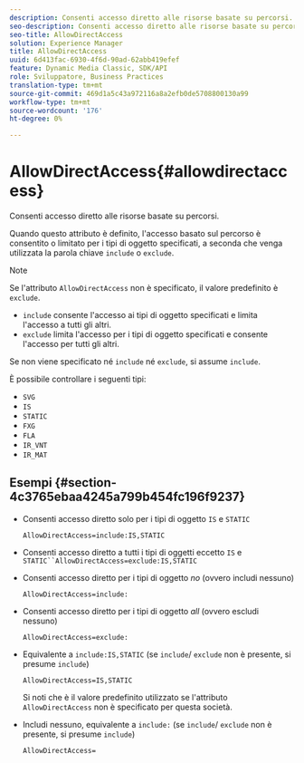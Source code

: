 ```yaml
---
description: Consenti accesso diretto alle risorse basate su percorsi.
seo-description: Consenti accesso diretto alle risorse basate su percorsi.
seo-title: AllowDirectAccess
solution: Experience Manager
title: AllowDirectAccess
uuid: 6d413fac-6930-4f6d-90ad-62abb419efef
feature: Dynamic Media Classic, SDK/API
role: Sviluppatore, Business Practices
translation-type: tm+mt
source-git-commit: 469d1a5c43a972116a8a2efb0de5708800130a99
workflow-type: tm+mt
source-wordcount: '176'
ht-degree: 0%

---
```



# AllowDirectAccess{#allowdirectaccess}

Consenti accesso diretto alle risorse basate su percorsi.

Quando questo attributo è definito, l&#39;accesso basato sul percorso è consentito o limitato per i tipi di oggetto specificati, a seconda che venga utilizzata la parola chiave `include` o `exclude`.

>[!NOTE]
>
>Se l&#39;attributo `AllowDirectAccess` non è specificato, il valore predefinito è `exclude`.

* `include` consente l&#39;accesso ai tipi di oggetto specificati e limita l&#39;accesso a tutti gli altri.
* `exclude` limita l&#39;accesso per i tipi di oggetto specificati e consente l&#39;accesso per tutti gli altri.

Se non viene specificato né `include` né `exclude`, si assume `include`.

È possibile controllare i seguenti tipi:

* `SVG`
* `IS`
* `STATIC`
* `FXG`
* `FLA`
* `IR_VNT`
* `IR_MAT`

## Esempi {#section-4c3765ebaa4245a799b454fc196f9237}

* Consenti accesso diretto solo per i tipi di oggetto `IS` e `STATIC`

   `AllowDirectAccess=include:IS,STATIC`

* Consenti accesso diretto a tutti i tipi di oggetti eccetto `IS` e `STATIC``AllowDirectAccess=exclude:IS,STATIC`

* Consenti accesso diretto per i tipi di oggetto *no* (ovvero includi nessuno)

   `AllowDirectAccess=include:`

* Consenti accesso diretto per i tipi di oggetto *all* (ovvero escludi nessuno)

   `AllowDirectAccess=exclude:`

* Equivalente a `include:IS,STATIC` (se `include`/ `exclude` non è presente, si presume `include`)

   `AllowDirectAccess=IS,STATIC`

   Si noti che è il valore predefinito utilizzato se l&#39;attributo `AllowDirectAccess` non è specificato per questa società.

* Includi nessuno, equivalente a `include:` (se `include`/ `exclude` non è presente, si presume `include`)

   `AllowDirectAccess=`

